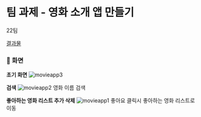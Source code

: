 # 팀 과제 - 영화 소개 앱 만들기

22팀

[결과물](https://celadon-yeot-c9c2cd.netlify.app/)


### 🔔 화면 
**초기 화면**
![movieapp3](https://github.com/udemy-project-camp-team2/react-team-project-22/assets/132203871/a59cd71b-20bf-4610-9c05-f1d20d9e99b6)

**검색**
![movieapp2](https://github.com/udemy-project-camp-team2/react-team-project-22/assets/132203871/47b88f51-d00e-4c64-9712-3cb79f4b7094)
영화 이름 검색

**좋아하는 영화 리스트 추가 삭제**
![movieapp1](https://github.com/udemy-project-camp-team2/react-team-project-22/assets/132203871/6c78fbca-c34b-4d22-920e-ffc0d8dab1ae)
좋아요 클릭시 좋아하는 영화 리스트로 이동
